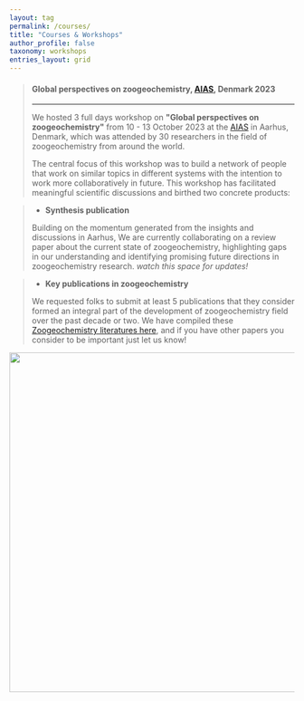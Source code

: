 ```yaml
---
layout: tag 
permalink: /courses/
title: "Courses & Workshops"
author_profile: false
taxonomy: workshops
entries_layout: grid
---
```


> #### Global perspectives on zoogeochemistry, [AIAS][aarhus], Denmark 2023
>---
>
> We hosted 3 full days workshop on **"Global perspectives on zoogeochemistry"** from 10 - 13 October 2023 at the [AIAS][aarhus] in Aarhus, Denmark, which was attended by 30 researchers in the field of zoogeochemistry from around the world.  
>
> The central focus of this workshop was to build a network of people that work on similar topics in different systems with the intention to work more collaboratively in future. This workshop has facilitated meaningful scientific discussions and birthed two concrete products:

> - **Synthesis publication**
> 
> Building on the momentum generated from the insights and discussions in Aarhus, We are currently collaborating on a review paper about the current state of zoogeochemistry, highlighting gaps in our understanding and identifying promising future directions in zoogeochemistry research. _watch this space for updates!_


> - **Key publications in zoogeochemistry**
> 
> We requested folks to submit at least 5 publications that they consider formed an integral part of the development of zoogeochemistry field over the past decade or two. We have compiled these [Zoogeochemistry literatures here][zotero], and if you have other papers you consider to be important just let us know!


<p align="center">
<img src="https://globalzoogeochemnet.github.io/assets/images/group-aarhus.JPG"  align="center" width="600">
</p>

[aarhus]: <https://aias.au.dk/>
[zotero]: <https://www.researchrabbitapp.com/collection/public/8ZMNK3PQ6Q>